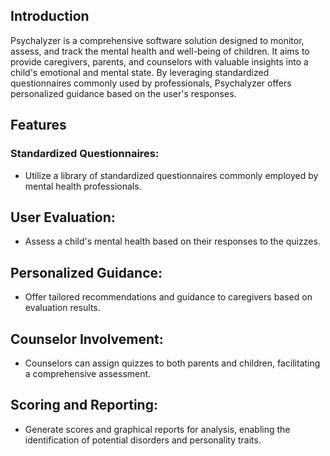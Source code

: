 ## Introduction
Psychalyzer is a comprehensive software solution designed to monitor, assess, and track the mental health and well-being of children. It aims to provide caregivers, parents, and counselors with valuable insights into a child's emotional and mental state. By leveraging standardized questionnaires commonly used by professionals, Psychalyzer offers personalized guidance based on the user's responses.

## Features
### Standardized Questionnaires: 
- Utilize a library of standardized questionnaires commonly employed by mental health professionals.

## User Evaluation: 
- Assess a child's mental health based on their responses to the quizzes.

## Personalized Guidance: 
- Offer tailored recommendations and guidance to caregivers based on evaluation results.

## Counselor Involvement:
- Counselors can assign quizzes to both parents and children, facilitating a comprehensive assessment.

## Scoring and Reporting: 
- Generate scores and graphical reports for analysis, enabling the identification of potential disorders and personality traits.
